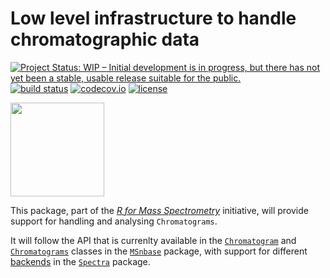 # Low level infrastructure to handle chromatographic data

[![Project Status: WIP – Initial development is in progress, but there has not yet been a stable, usable release suitable for the public.](http://www.repostatus.org/badges/latest/wip.svg)](http://www.repostatus.org/#wip)
[![build status](https://travis-ci.org/rformassspectrometry/Chromatograms.svg?branch=master)](https://travis-ci.org/rformassspectrometry/Chromatograms)
[![codecov.io](http://codecov.io/github/rformassspectrometry/Chromatograms/coverage.svg?branch=master)](http://codecov.io/github/rformassspectrometry/Chromatograms?branch=master)
[![license](https://img.shields.io/badge/license-Artistic--2.0-brightgreen.svg)](https://opensource.org/licenses/Artistic-2.0)

<img
src="https://github.com/rformassspectrometry/stickers/blob/master/Chromatograms/Chromatograms.png"
height="150">

This package, part of the [*R for Mass
Spectrometry*](https://www.rformassspectrometry.org/) initiative, will
provide support for handling and analysing `Chromatograms`.

It will follow the API that is currenlty available in the
[`Chromatogram`](http://lgatto.github.io/MSnbase/reference/Chromatogram-class.html)
and
[`Chromatograms`](http://lgatto.github.io/MSnbase/reference/Chromatograms-class.html)
classes in the [`MSnbase`](http://lgatto.github.io/MSnbase/index.html)
package, with support for different
[backends](https://rformassspectrometry.github.io/Spectra/articles/Spectra.html#backends)
in the [`Spectra`](https://rformassspectrometry.github.io/Spectra/)
package.
